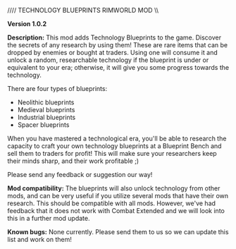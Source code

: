 //// TECHNOLOGY BLUEPRINTS RIMWORLD MOD \\\\

**Version 1.0.2**

**Description:**
This mod adds Technology Blueprints to the game. Discover the secrets of any research by using them!
These are rare items that can be dropped by enemies or bought at traders. Using one will consume it and unlock a random, researchable technology if the blueprint is under or equivalent to your era; otherwise, it will give you some progress towards the technology.

There are four types of blueprints:
- Neolithic blueprints
- Medieval blueprints
- Industrial blueprints
- Spacer blueprints

When you have mastered a technological era, you'll be able to research the capacity to craft your own technology blueprints at a Blueprint Bench and sell them to traders for profit!
This will make sure your researchers keep their minds sharp, and their work profitable ;)

Please send any feedback or suggestion our way!


**Mod compatibility:**
The blueprints will also unlock technology from other mods, and can be very useful if you utilize several mods that have their own research.
This should be compatible with all mods. However, we've had feedback that it does not work with Combat Extended and we will look into this in a further mod update.


**Known bugs:**
None currently.
Please send them to us so we can update this list and work on them!
